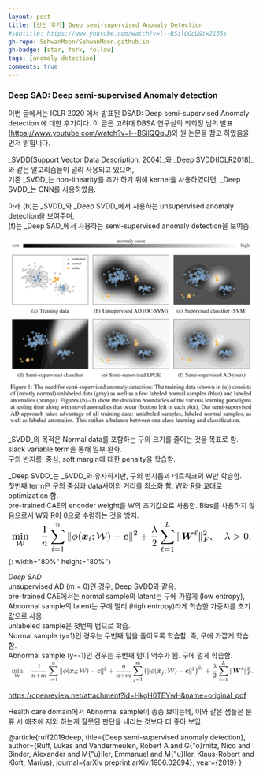 ```yaml
---
layout: post
title: [간단 후기] Deep semi-supervised Anomaly Detection
#subtitle: https://www.youtube.com/watch?v=l--BSilQQqU&t=2155s
gh-repo: SehwanMoon/SehwanMoon.github.io
gh-badge: [star, fork, follow]
tags: [anomaly detection]
comments: true
---
```


### Deep SAD: Deep semi-supervised Anomaly detection 

이번 글에서는 ICLR 2020 에서 발표된 DSAD: Deep semi-supervised Anomaly detection 에 대한 후기이다. 이 글은 고려대 DBSA 연구실의 최희정 님의 발표 (https://www.youtube.com/watch?v=l--BSilQQqU)와 원 논문을 참고 하였음을 먼저 밝힙니다.   

_SVDD(Support Vector Data Description, 2004)_와 _Deep SVDD(ICLR2018)_와 같은 알고리즘들이 널리 사용되고 있으며,   
기존 _SVDD_는 non-linearity를 추가 하기 위해 kernel을 사용하였다면, _Deep SVDD_는 CNN를 사용하였음.   

아래 (b)는 _SVDD_와 _Deep SVDD_에서 사용하는 unsupervised anomaly detection을 보여주며,  
(f)는 _Deep SAD_에서 사용하는 semi-supervised anomaly detection을 보여줌. 

![fig1](/assets/img/20210111_193117.jpg)

_SVDD_의 목적은 Normal data를 포함하는 구의 크기를 줄이는 것을 목표로 함. slack variable term을 통해 일부 완화.  
구의 반지름, 중심, soft margin에 대한 penalty을 학습함.   

_Deep SVDD_는 _SVDD_와 유사하지만, 구의 반지름과 네트워크의 W만 학습함.  
첫번째 term은 구의 중심과 data사이의 거리를 최소화 함. W와 R을 교대로 optimization 함.  
pre-trained CAE의 encoder weight를 W의 초기값으로 사용함. Bias를 사용하지 않음으로서 W와 R이 0으로 수렴하는 것을 방지.  
![loss1](/assets/img/20210111_154902.jpg){: width="80%" height="80%"}


_Deep SAD_  
unsupervised AD (m = 0)인 경우, Deep SVDD와 같음.  
pre-trained CAE에서는 normal sample의 latent는 구에 가깝게 (low entropy), Abnormal sample의 latent는 구에 멀리 (high entropy)라게 학습한
가중치를 초기값으로 사용.  
unlabeled sample은 첫번째 텀으로 학습.  
Normal sample (y=1)인 경우는 두번째 텀을 줄이도록 학습함. 즉, 구에 가깝게 학습함.  
Abnormal sample (y=-1)인 경우는 두번째 텀이 역수가 됨. 구에 멀게 학습함.   
![loss2](/assets/img/20210111_154943.jpg)

https://openreview.net/attachment?id=HkgH0TEYwH&name=original_pdf

Health care domain에서 Abnormal sample이 종종 보이는데, 이와 같은 샘플은 분류 시 애초에 제외 하는게 잘못된 판단을 내리는 것보다 
더 좋아 보임. 

@article{ruff2019deep,
  title={Deep semi-supervised anomaly detection},
  author={Ruff, Lukas and Vandermeulen, Robert A and G{\"o}rnitz, Nico and Binder, Alexander and M{\"u}ller, Emmanuel and M{\"u}ller, Klaus-Robert and Kloft, Marius},
  journal={arXiv preprint arXiv:1906.02694},
  year={2019}
}
